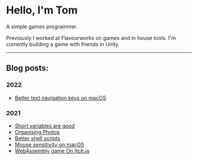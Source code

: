 # Hello, I'm Tom

A simple games programmer.

Previously I worked at Flavourworks on games and in house tools. I'm currently building a game with friends in Unity.

---

## Blog posts:

### 2022

* [Better text navigation keys on macOS](2022/text-navigation.html)

### 2021

* [Short variables are good](2021/short-variables.html)
* [Organising Photos](2021/photos.html)
* [Better shell scripts](/)
* [Mouse sensitivity on macOS](2021/mac-cursor-speed.html)
* [WebAssembly game On Itch.io](/)